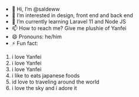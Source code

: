 - 👋 Hi, I’m @saldeww
- 👀 I’m interested in design, front end and back end
- 🌱 I’m currently learning Laravel 11 and Node JS
- 📫 How to reach me? Give me plushie of Yanfei
- 😄 Pronouns: he/him
- ⚡ Fun fact: 
1. i love Yanfei
2. i love Yanfei
3. i love Yanfei
4. i like to eats japanese foods
5. id love to traveling around the world
6. i love the sky and i adore it

<!---
saldeww/saldeww is a ✨ special ✨ repository because its `README.md` (this file) appears on your GitHub profile.
You can click the Preview link to take a look at your changes.
--->
